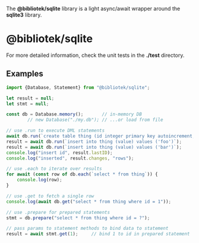 The **@bibliotek/sqlite** library is a light async/await wrapper around the
**sqlite3** library.

@bibliotek/sqlite
=================
For more detailed information, check the unit tests in the **./test**
directory.

Examples
--------
```js
import {Database, Statement} from "@bibliotek/sqlite";

let result = null;
let stmt = null;

const db = Database.memory();       // in-memory DB
        // new Database("./my.db"); // ...or load from file

// use .run to execute DML statements
await db.run(`create table thing (id integer primary key autoincrement, value text)`);
result = await db.run(`insert into thing (value) values ('foo')`);
result = await db.run(`insert into thing (value) values ('bar')`);
console.log("insert id", result.lastID);
console.log("inserted", result.changes, "rows");

// use .each to iterate over results
for await (const row of db.each(`select * from thing`)) {
    console.log(row);
}

// use .get to fetch a single row
console.log(await db.get("select * from thing where id = 1"));

// use .prepare for prepared statements
stmt = db.prepare("select * from thing where id = ?");

// pass params to statement methods to bind data to statement
result = await stmt.get(1);     // bind 1 to id in prepared statement
```

